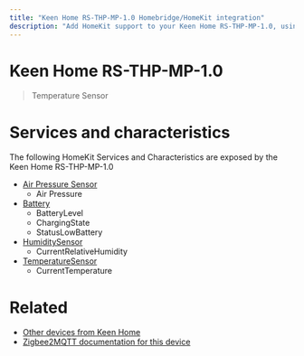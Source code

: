 ```yaml
---
title: "Keen Home RS-THP-MP-1.0 Homebridge/HomeKit integration"
description: "Add HomeKit support to your Keen Home RS-THP-MP-1.0, using Homebridge, Zigbee2MQTT and homebridge-z2m."
---
```

<!---
This file has been GENERATED using src/docgen/docgen.ts
DO NOT EDIT THIS FILE MANUALLY!
-->
# Keen Home RS-THP-MP-1.0
> Temperature Sensor


# Services and characteristics
The following HomeKit Services and Characteristics are exposed by
the Keen Home RS-THP-MP-1.0

* [Air Pressure Sensor](../../sensors.md)
  * Air Pressure
* [Battery](../../battery.md)
  * BatteryLevel
  * ChargingState
  * StatusLowBattery
* [HumiditySensor](../../sensors.md)
  * CurrentRelativeHumidity
* [TemperatureSensor](../../sensors.md)
  * CurrentTemperature


# Related
* [Other devices from Keen Home](../index.md#keen_home)
* [Zigbee2MQTT documentation for this device](https://www.zigbee2mqtt.io/devices/RS-THP-MP-1.0.html)